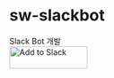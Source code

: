 # sw-slackbot
Slack Bot 개발   
<a href="https://slack.com/oauth/v2/authorize?client_id=1988645441393.1976247942707&scope=channels:history,im:history,chat:write,commands&user_scope=chat:write"><img alt="Add to Slack" height="40" width="139" src="https://platform.slack-edge.com/img/add_to_slack.png" srcSet="https://platform.slack-edge.com/img/add_to_slack.png 1x, https://platform.slack-edge.com/img/add_to_slack@2x.png 2x" /></a>
